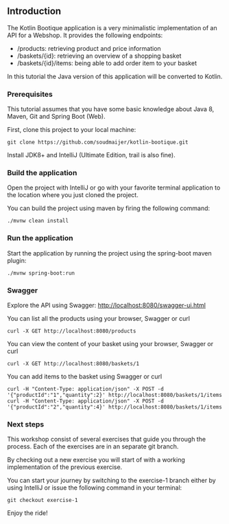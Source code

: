 ## Introduction

The Kotlin Bootique application is a very minimalistic implementation of an API for a Webshop. It provides the following endpoints:

- /products: retrieving product and price information
- /baskets/{id}: retrieving an overview of a shopping basket
- /baskets/{id}/items: being able to add order item to your basket

In this tutorial the Java version of this application will be converted to Kotlin. 

### Prerequisites

This tutorial assumes that you have some basic knowledge about Java 8, Maven, Git and Spring Boot (Web).

First, clone this project to your local machine:

```
git clone https://github.com/soudmaijer/kotlin-bootique.git
```

Install JDK8+ and IntelliJ (Ultimate Edition, trail is also fine).


### Build the application

Open the project with IntelliJ or go with your favorite terminal application to the location where you just cloned the project. 

You can build the project using maven by firing the following command:

```
./mvnw clean install
```

### Run the application

Start the application by running the project using the spring-boot maven plugin:

```
./mvnw spring-boot:run
```

### Swagger

Explore the API using Swagger: [http://localhost:8080/swagger-ui.html](http://localhost:8080/swagger-ui.html)


You can list all the products using your browser, Swagger or curl

```                                                                                                                                                                                                                                                                                                                                                            
curl -X GET http://localhost:8080/products
```

You can view the content of your basket using your browser, Swagger or curl

```                                                                                                                                                                                                                                                                                                                                                            
curl -X GET http://localhost:8080/baskets/1
```

You can add items to the basket using Swagger or curl

```                                                                                                                                                                                                                                                                                                                                                            
curl -H "Content-Type: application/json" -X POST -d '{"productId":"1","quantity":2}' http://localhost:8080/baskets/1/items
curl -H "Content-Type: application/json" -X POST -d '{"productId":"2","quantity":4}' http://localhost:8080/baskets/1/items
```

### Next steps

This workshop consist of several exercises that guide you through the process. Each of the exercises are in an separate git branch. 

By checking out a new exercise you will start of with a working implementation of the previous exercise.

You can start your journey by switching to the exercise-1 branch either by using IntelliJ or issue the following command in your terminal:

```
git checkout exercise-1
```

Enjoy the ride!
